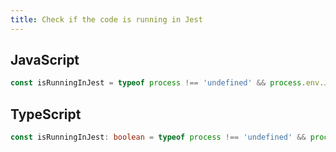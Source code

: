 ```yaml
---
title: Check if the code is running in Jest
---
```


## JavaScript
```js
const isRunningInJest = typeof process !== 'undefined' && process.env.JEST_WORKER_ID !== undefined
```

## TypeScript
```ts
const isRunningInJest: boolean = typeof process !== 'undefined' && process.env.JEST_WORKER_ID !== undefined
```
